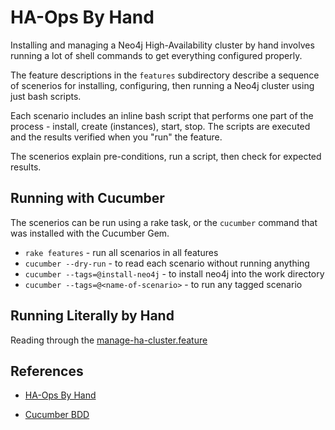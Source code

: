 HA-Ops By Hand
==============

Installing and managing a Neo4j High-Availability cluster by hand involves 
running a lot of shell commands to get everything configured properly.

The feature descriptions in the `features` subdirectory describe a sequence 
of scenerios for installing, configuring, then running a Neo4j cluster 
using just bash scripts.

Each scenario includes an inline bash script that performs one part of the
process - install, create (instances), start, stop. The scripts are executed
and the results verified when you "run" the feature.

The scenerios explain pre-conditions, run a script, then check for expected 
results.

Running with Cucumber
---------------------

The scenerios can be run using a rake task, or the `cucumber` command that
was installed with the Cucumber Gem. 

* `rake features` - run all scenarios in all features
* `cucumber --dry-run` - to read each scenario without running anything
* `cucumber --tags=@install-neo4j` - to install neo4j into the work directory
* `cucumber --tags=@<name-of-scenario>` - to run any tagged scenario 

Running Literally by Hand
-------------------------

Reading through the [manage-ha-cluster.feature](by-hand/features/manage-ha-cluster.feature)


References
----------

* [HA-Ops By Hand](https://github.com/akollegger/ha-ops/wiki/By-hand)

* [Cucumber BDD](http://cukes.info)

